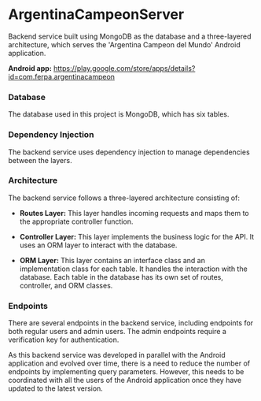 # ArgentinaCampeonServer

Backend service built using MongoDB as the database and a three-layered architecture, which serves the 'Argentina Campeon del Mundo' Android application.

__Android app:__ https://play.google.com/store/apps/details?id=com.ferpa.argentinacampeon

### Database
The database used in this project is MongoDB, which has six tables.

### Dependency Injection
The backend service uses dependency injection to manage dependencies between the layers.

### Architecture
The backend service follows a three-layered architecture consisting of:

* __Routes Layer:__ This layer handles incoming requests and maps them to the appropriate controller function.

* __Controller Layer:__ This layer implements the business logic for the API. It uses an ORM layer to interact with the database.

* __ORM Layer:__ This layer contains an interface class and an implementation class for each table. It handles the interaction with the database.
Each table in the database has its own set of routes, controller, and ORM classes.

### Endpoints
There are several endpoints in the backend service, including endpoints for both regular users and admin users. 
The admin endpoints require a verification key for authentication.

As this backend service was developed in parallel with the Android application and evolved over time, there is a need to reduce the number of 
endpoints by implementing query parameters. However, this needs to be coordinated with all the users of the Android application once they have 
updated to the latest version.
